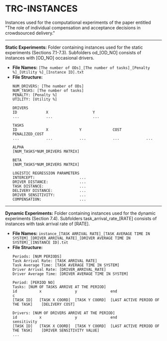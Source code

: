 # TRC-INSTANCES

Instances used for the computational experiments of the paper entitled "The role of individual compensation and acceptance decisions in crowdsourced delivery."

---

**Static Experiments:** Folder containing instances used for the static experiments (Sections 7.1-7.3). Subfolders od_[OD_NO] consists of instances with [OD_NO] occasional drivers.  
- **File Names:** `[The number of ODs]_[The number of tasks]_[Penalty %]_[Utility %]_[Instance ID].txt`  
- **File Structure:**
    ```
    NUM_DRIVERS: [The number of ODs]
    NUM_TASKS: [The number of tasks]
    PENALTY: [Penalty %]
    UTILITY: [Utility %]

    DRIVERS
    ID             X                    Y              
    ...            ...                  ...

    TASKS
    ID             X              Y              COST           PENALIZED_COST 
    ...            ...            ...            ...            ...

    ALPHA
    [NUM_TASKS*NUM_DRIVERS MATRIX]    

    BETA
    [NUM_TASKS*NUM_DRIVERS MATRIX]

    LOGISTIC REGRESSION PARAMETERS
    INTERCEPT:                    ...     
    DRIVER DISTANCE:              ...     
    TASK DISTANCE:                ...   
    DELIVERY DISTANCE:            ...     
    DRIVER SENSITIVITY:           ...       
    COMPENSATION:                 ...
    ```

---

**Dynamic Experiments:** Folder containing instances used for the dynamic experiments (Section 7.4). Subfolders task_arrival_rate_[RATE] consists of instances with task arrival rate of [RATE].
- **File Names:** `instance_[TASK ARRIVAL RATE]_[TASK AVERAGE TIME IN SYSTEM]_[DRIVER_ARRIVAL_RATE]_[DRIVER AVERAGE TIME IN SYSTEM]_[INSTANCE ID].txt`  
- **File Structure:**
    ```
    Periods: [NUM PERIODS]
    Task Arrival Rate: [TASK ARRIVAL RATE]
    Task Average Time: [TASK AVERAGE TIME IN SYSTEM]
    Driver Arrival Rate: [DRIVER_ARRIVAL_RATE]
    Driver Average Time: [DRIVER AVERAGE TIME IN SYSTEM]

    Period: [PERIOD NO]
    Tasks: [NUM OF TASKS ARRIVE AT THE PERIOD]
    id      	x	            y	            end	                                c
    [TASK ID]	[TASK X COORD]	[TASK Y COORD]	[LAST ACTIVE PERIOD OF THE TASK]	[DELIVERY COST]

    Drivers: [NUM OF DRIVERS ARRIVE AT THE PERIOD]    
    id      	x	            y	            end	                                sensitivity
    [TASK ID]	[TASK X COORD]	[TASK Y COORD]	[LAST ACTIVE PERIOD OF THE TASK]	[DRIVER SENSITIVITY VALUE]
    ...
    ```
